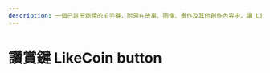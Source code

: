 ```yaml
---
description: 一個已註冊商標的拍手鍵，附帶在故事、圖像、畫作及其他創作內容中，讓 Liker 按讚表達讚賞，同時為作者帶來收入
---
```


# 讚賞鍵 LikeCoin button

